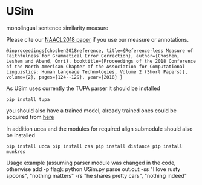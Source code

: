 # USim
monolingual sentence similarity measure

Please cite our [NAACL2018 paper](http://www.aclweb.org/anthology/N18-2020) if you use our measure or annotations.

`@inproceedings{choshen2018reference,
  title={Reference-less Measure of Faithfulness for Grammatical Error Correction},
  author={Choshen, Leshem and Abend, Omri},
  booktitle={Proceedings of the 2018 Conference of the North American Chapter of the Association for Computational Linguistics: Human Language Technologies, Volume 2 (Short Papers)},
  volume={2},
  pages={124--129},
  year={2018}
}
`

As USim uses currently the TUPA parser it should be installed

`pip install tupa`

you should also have a trained model, already trained ones could be acquired from [here](https://github.com/danielhers/tupa)

In addition ucca and the modules for required align submodule should also be installed

`
pip install ucca
pip install zss
pip install distance
pip install munkres
`


Usage example (assuming parser module was changed in the code, otherwise add -p flag):
python USim.py parse out.out -ss "I love rusty spoons", "nothing matters" -rs "he shares pretty cars", "nothing indeed"
